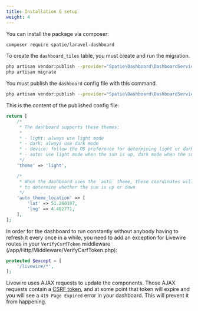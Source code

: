 ```yaml
---
title: Installation & setup
weight: 4
---
```


You can install the package via composer:

```bash
composer require spatie/laravel-dashboard
```

To create the `dashboard_tiles` table, you must create and run the migration.

```bash
php artisan vendor:publish --provider="Spatie\Dashboard\DashboardServiceProvider" --tag="dashboard-migrations"
php artisan migrate
```

You must publish the `dashboard` config file with this command.

```bash
php artisan vendor:publish --provider="Spatie\Dashboard\DashboardServiceProvider" --tag="dashboard-config"
```

This is the content of the published config file:

```php
return [
    /*
     * The dashboard supports these themes:
     *
     * - light: always use light mode
     * - dark: always use dark mode
     * - device: follow the OS preference for determining light or dark mode
     * - auto: use light mode when the sun is up, dark mode when the sun is down
     */
    'theme' => 'light',

    /*
     * When the dashboard uses the `auto` theme, these coordinates will be used
     * to determine whether the sun is up or down
     */
    'auto_theme_location' => [
        'lat' => 51.260197,
        'lng' => 4.402771,
    ],
];
```

In order for the dashboard to run constantly without anybody having to refresh it every once in a while, you need to add an exception for Livewire routes in your `VerifyCsrfToken` middleware (/app/Http/Middleware/VerifyCsrfToken.php):

```php
protected $except = [
    '/livewire/*',
];
```
Livewire uses AJAX requests to update the components. Those AJAX requests contain a [CSRF token](https://laravel.com/docs/7.x/csrf#csrf-x-csrf-token), and at some point that token will expire and you will see a `419 Page Expired` error in your dashboard. This will prevent it from happening.
